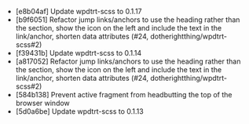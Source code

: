 * [e8b04af] Update wpdtrt-scss to 0.1.17
* [b9f6051] Refactor jump links/anchors to use the heading rather than the section, show the icon on the left and include the text in the link/anchor, shorten data attributes (#24, dotherightthing/wpdtrt-scss#2)
* [f39431b] Update wpdtrt-scss to 0.1.14
* [a817052] Refactor jump links/anchors to use the heading rather than the section, show the icon on the left and include the text in the link/anchor, shorten data attributes (#24, dotherightthing/wpdtrt-scss#2)
* [584b138] Prevent active fragment from headbutting the top of the browser window
* [5d0a6be] Update wpdtrt-scss to 0.1.13
